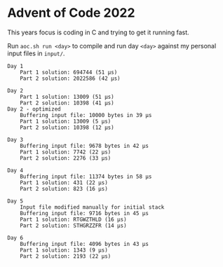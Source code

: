 # Advent of Code 2022

This years focus is coding in C and trying to get it running fast.

Run `aoc.sh run <day>` to compile and run day `<day>` against my personal input files in `input/`.

```
Day 1
	Part 1 solution: 694744 (51 µs)
	Part 2 solution: 2022586 (42 µs)

Day 2
	Part 1 solution: 13009 (51 µs)
	Part 2 solution: 10398 (41 µs)
Day 2 - optimized
	Buffering input file: 10000 bytes in 39 µs
	Part 1 solution: 13009 (5 µs)
	Part 2 solution: 10398 (12 µs)

Day 3
	Buffering input file: 9678 bytes in 42 µs
	Part 1 solution: 7742 (22 µs)
	Part 2 solution: 2276 (33 µs)

Day 4
	Buffering input file: 11374 bytes in 58 µs
	Part 1 solution: 431 (22 µs)
	Part 2 solution: 823 (16 µs)

Day 5
	Input file modified manually for initial stack
	Buffering input file: 9716 bytes in 45 µs
	Part 1 solution: RTGWZTHLD (16 µs)
	Part 2 solution: STHGRZZFR (14 µs)

Day 6
	Buffering input file: 4096 bytes in 43 µs
	Part 1 solution: 1343 (9 µs)
	Part 2 solution: 2193 (22 µs)
```
